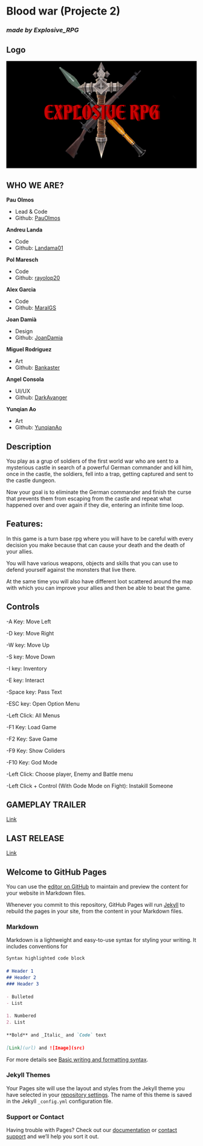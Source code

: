 # Blood war (Projecte 2)
### _made by Explosive_RPG_ 

## Logo
![Image](https://github.com/rayolop20/Projecte-2/blob/main/Docs/Wiki_Files/logo_projecte_2.png?raw=true)

## WHO WE ARE?
**Pau Olmos**
* Lead & Code
* Github: [PauOlmos](https://github.com/PauOlmos)

**Andreu Landa**
* Code
* Github: [Landama01](https://github.com/Landama01)

**Pol Maresch**
* Code
* Github: [rayolop20](https://github.com/rayolop20)

**Alex Garcia**
* Code
* Github: [MaralGS](https://github.com/MaralGS)

**Joan Damià**
* Design
* Github: [JoanDamia](https://github.com/JoanDamia)

**Miguel Rodriguez**
* Art
* Github: [Bankaster](https://github.com/Bankaster)

**Angel Consola**
* UI/UX
* Github: [DarkAvanger](https://github.com/DarkAvanger)

**Yunqian Ao**
* Art
* Github: [YunqianAo](https://github.com/YunqianAo)

## Description
You play as a grup of soldiers of the first world war who are sent to a mysterious castle in search of a powerful German commander and kill him, once in the castle, the soldiers, fell into a trap, getting captured and sent to the castle dungeon.

Now your goal is to eliminate the German commander and finish the curse that prevents them from escaping from the castle and repeat what happened over and over again if they die, entering an infinite time loop.

## Features:
In this game is a turn base rpg where you will have to be careful
with every decision you make because that can cause your death and
the death of your allies.

You will have various weapons, objects and skills that you can use 
to defend yourself against the monsters that live there.

At the same time you will also have different loot scattered 
around the map with which you can improve your allies and then be able to beat the game.

## Controls
-A Key: Move Left

-D key: Move Right

-W key: Move Up

-S key: Move Down

-I key: Inventory

-E key: Interact

-Space key: Pass Text

-ESC key: Open Option Menu

-Left Click: All Menus

-F1 Key: Load Game

-F2 Key: Save Game

-F9 Key: Show Coliders

-F10 Key: God Mode

-Left Click: Choose player, Enemy and Battle menu

-Left Click + Control (With Gode Mode on Fight): Instakill Someone

## GAMEPLAY TRAILER
[Link](https://github.com/rayolop20/Projecte-2/blob/main/Docs/Wiki_Files/bc608f19fb3a23f399b32c975ae94218.mp4)

## LAST RELEASE
[Link](https://github.com/rayolop20/Projecte-2/releases/tag/v0.8)


## Welcome to GitHub Pages

You can use the [editor on GitHub](https://github.com/rayolop20/Projecte-2/edit/main/docs/index.md) to maintain and preview the content for your website in Markdown files.

Whenever you commit to this repository, GitHub Pages will run [Jekyll](https://jekyllrb.com/) to rebuild the pages in your site, from the content in your Markdown files.

### Markdown

Markdown is a lightweight and easy-to-use syntax for styling your writing. It includes conventions for

```markdown
Syntax highlighted code block

# Header 1
## Header 2
### Header 3

- Bulleted
- List

1. Numbered
2. List

**Bold** and _Italic_ and `Code` text

[Link](url) and ![Image](src)
```

For more details see [Basic writing and formatting syntax](https://docs.github.com/en/github/writing-on-github/getting-started-with-writing-and-formatting-on-github/basic-writing-and-formatting-syntax).

### Jekyll Themes

Your Pages site will use the layout and styles from the Jekyll theme you have selected in your [repository settings](https://github.com/rayolop20/Projecte-2/settings/pages). The name of this theme is saved in the Jekyll `_config.yml` configuration file.

### Support or Contact

Having trouble with Pages? Check out our [documentation](https://docs.github.com/categories/github-pages-basics/) or [contact support](https://support.github.com/contact) and we’ll help you sort it out.
